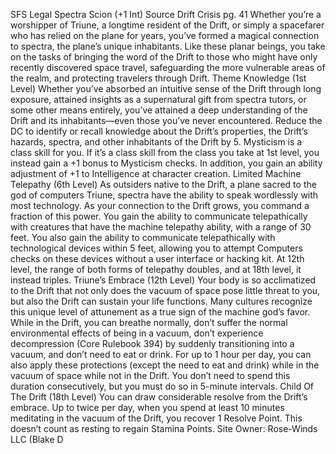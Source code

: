 
SFS Legal Spectra Scion (+1 Int)
Source Drift Crisis pg. 41
Whether you’re a worshipper of Triune, a longtime resident of the Drift, or simply a spacefarer who has relied on the plane for years, you’ve formed a magical connection to spectra, the plane’s unique inhabitants. Like these planar beings, you take on the tasks of bringing the word of the Drift to those who might have only recently discovered space travel, safeguarding the more vulnerable areas of the realm, and protecting travelers through Drift.
Theme Knowledge (1st Level)
Whether you’ve absorbed an intuitive sense of the Drift through long exposure, attained insights as a supernatural gift from spectra tutors, or some other means entirely, you’ve attained a deep understanding of the Drift and its inhabitants—even those you’ve never encountered. Reduce the DC to identify or recall knowledge about the Drift’s properties, the Drift’s hazards, spectra, and other inhabitants of the Drift by 5. Mysticism is a class skill for you. If it’s a class skill from the class you take at 1st level, you instead gain a +1 bonus to Mysticism checks. In addition, you gain an ability adjustment of +1 to Intelligence at character creation.
Limited Machine Telepathy (6th Level)
As outsiders native to the Drift, a plane sacred to the god of computers Triune, spectra have the ability to speak wordlessly with most technology. As your connection to the Drift grows, you command a fraction of this power. You gain the ability to communicate telepathically with creatures that have the machine telepathy ability, with a range of 30 feet. You also gain the ability to communicate telepathically with technological devices within 5 feet, allowing you to attempt Computers checks on these devices without a user interface or hacking kit. At 12th level, the range of both forms of telepathy doubles, and at 18th level, it instead triples.
Triune’s Embrace (12th Level)
Your body is so acclimatized to the Drift that not only does the vacuum of space pose little threat to you, but also the Drift can sustain your life functions. Many cultures recognize this unique level of attunement as a true sign of the machine god’s favor. While in the Drift, you can breathe normally, don’t suffer the normal environmental effects of being in a vacuum, don’t experience decompression (Core Rulebook 394) by suddenly transitioning into a vacuum, and don’t need to eat or drink. For up to 1 hour per day, you can also apply these protections (except the need to eat and drink) while in the vacuum of space while not in the Drift. You don’t need to spend this duration consecutively, but you must do so in 5-minute intervals.
Child Of The Drift (18th Level)
You can draw considerable resolve from the Drift’s embrace. Up to twice per day, when you spend at least 10 minutes meditating in the vacuum of the Drift, you recover 1 Resolve Point. This doesn’t count as resting to regain Stamina Points.
Site Owner: Rose-Winds LLC (Blake D